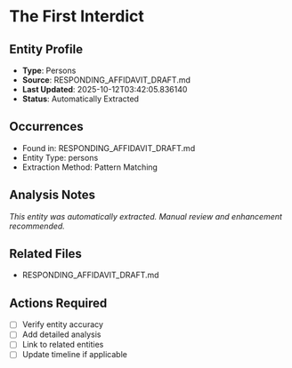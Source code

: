 # The First Interdict

## Entity Profile
- **Type**: Persons
- **Source**: RESPONDING_AFFIDAVIT_DRAFT.md
- **Last Updated**: 2025-10-12T03:42:05.836140
- **Status**: Automatically Extracted

## Occurrences
- Found in: RESPONDING_AFFIDAVIT_DRAFT.md
- Entity Type: persons
- Extraction Method: Pattern Matching

## Analysis Notes
*This entity was automatically extracted. Manual review and enhancement recommended.*

## Related Files
- RESPONDING_AFFIDAVIT_DRAFT.md

## Actions Required
- [ ] Verify entity accuracy
- [ ] Add detailed analysis
- [ ] Link to related entities
- [ ] Update timeline if applicable
